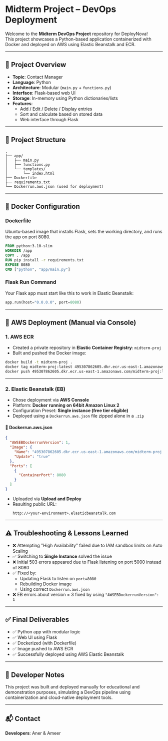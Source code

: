 # Midterm Project – DevOps Deployment

Welcome to the **Midterm DevOps Project** repository for DeployNova!  
This project showcases a Python-based application containerized with Docker and deployed on AWS using Elastic Beanstalk and ECR.

---

## 🧩 Project Overview

- **Topic**: Contact Manager
- **Language**: Python
- **Architecture**: Modular (`main.py` + `functions.py`)
- **Interface**: Flask-based web UI
- **Storage**: In-memory using Python dictionaries/lists
- **Features**:
  - Add / Edit / Delete / Display entries
  - Sort and calculate based on stored data
  - Web interface through Flask

---

## 📁 Project Structure

```
.
├── app/
│   ├── main.py
│   ├── functions.py
│   └── templates/
│       └── index.html
├── Dockerfile
├── requirements.txt
└── Dockerrun.aws.json (used for deployment)
```

---

## 🐳 Docker Configuration

### Dockerfile

Ubuntu-based image that installs Flask, sets the working directory, and runs the app on port 8080.

```Dockerfile
FROM python:3.10-slim
WORKDIR /app
COPY . /app
RUN pip install -r requirements.txt
EXPOSE 8080
CMD ["python", "app/main.py"]
```

### Flask Run Command

Your Flask app must start like this to work in Elastic Beanstalk:

```python
app.run(host="0.0.0.0", port=8080)
```

---

## 🚀 AWS Deployment (Manual via Console)

### 1. AWS ECR

- Created a private repository in **Elastic Container Registry**: `midterm-proj`
- Built and pushed the Docker image:

```bash
docker build -t midterm-proj .
docker tag midterm-proj:latest 495307862605.dkr.ecr.us-east-1.amazonaws.com/midterm-proj:latest
docker push 495307862605.dkr.ecr.us-east-1.amazonaws.com/midterm-proj:latest
```

---

### 2. Elastic Beanstalk (EB)

- Chose deployment via **AWS Console**
- Platform: **Docker running on 64bit Amazon Linux 2**
- Configuration Preset: **Single instance (free tier eligible)**
- Deployed using a `Dockerrun.aws.json` file zipped alone in a `.zip`

#### 📄 Dockerrun.aws.json

```json
{
  "AWSEBDockerrunVersion": 1,
  "Image": {
    "Name": "495307862605.dkr.ecr.us-east-1.amazonaws.com/midterm-proj:latest",
    "Update": "true"
  },
  "Ports": [
    {
      "ContainerPort": 8080
    }
  ]
}
```

- Uploaded via **Upload and Deploy**
- Resulting public URL:
  ```
  http://<your-environment>.elasticbeanstalk.com
  ```

---

## ⚠️ Troubleshooting & Lessons Learned

- ❌ Attempting "High Availability" failed due to IAM sandbox limits on Auto Scaling
- ✅ Switching to **Single Instance** solved the issue
- ❌ Initial 503 errors appeared due to Flask listening on port 5000 instead of 8080
- ✅ Fixed by:
  - Updating Flask to listen on `port=8080`
  - Rebuilding Docker image
  - Using correct `Dockerrun.aws.json`
- ❌ EB errors about version = 3 fixed by using `"AWSEBDockerrunVersion": 1`

---

## ✅ Final Deliverables

- ✅ Python app with modular logic
- ✅ Web UI using Flask
- ✅ Dockerized (with Dockerfile)
- ✅ Image pushed to AWS ECR
- ✅ Successfully deployed using AWS Elastic Beanstalk

---

## 🧠 Developer Notes

This project was built and deployed manually for educational and demonstration purposes, simulating a DevOps pipeline using containerization and cloud-native deployment tools.

---

## 📬 Contact

**Developers**: Aner & Ameer

